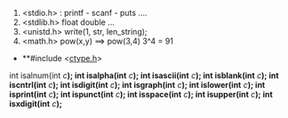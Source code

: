 
1. <stdio.h> : 
    printf - scanf - puts ....
2. <stdlib.h>
    float double ... 
3. <unistd.h>
    write(1, str, len_string);
4. <math.h>
    pow(x,y) ==> pow(3,4) 3^4 = 91
- **#include <[ctype.h](https://linux.die.net/include/ctype.h)>

int isalnum(int _c_**);
int isalpha(int** _c_**);
int isascii(int** _c_**);
int isblank(int** _c_**);
int iscntrl(int** _c_**);
int isdigit(int** _c_**);
int isgraph(int** _c_**);
int islower(int** _c_**);
int isprint(int** _c_**);
int ispunct(int** _c_**);
int isspace(int** _c_**);
int isupper(int** _c_**);
int isxdigit(int** _c_**);**
